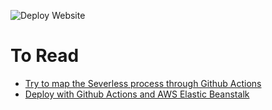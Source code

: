 ![Deploy Website](https://github.com/Ugarz/one/workflows/Deploy%20Website/badge.svg)

# To Read
- [Try to map the Severless process through Github Actions](https://maxrohde.com/2021/01/30/deploy-next-js-to-aws/)
- [Deploy with Github Actions and AWS Elastic Beanstalk](https://dev.to/pllearns/deploy-nextjs-to-aws-eb-with-github-actions-in-2021-2i8b)
